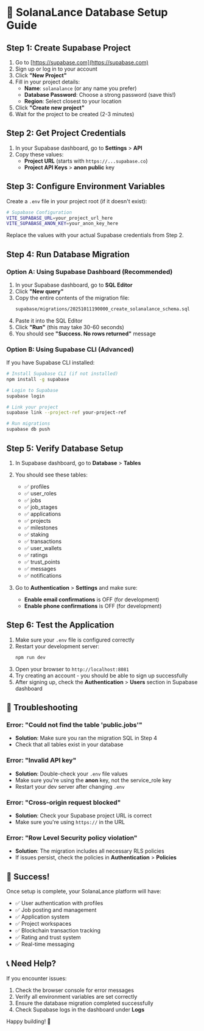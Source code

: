 # 🚀 SolanaLance Database Setup Guide

## Step 1: Create Supabase Project

1. Go to [https://supabase.com](https://supabase.com)
2. Sign up or log in to your account
3. Click **"New Project"**
4. Fill in your project details:
   - **Name**: `solanalance` (or any name you prefer)
   - **Database Password**: Choose a strong password (save this!)
   - **Region**: Select closest to your location
5. Click **"Create new project"**
6. Wait for the project to be created (2-3 minutes)

## Step 2: Get Project Credentials

1. In your Supabase dashboard, go to **Settings** > **API**
2. Copy these values:
   - **Project URL** (starts with `https://...supabase.co`)
   - **Project API Keys** > **anon public** key

## Step 3: Configure Environment Variables

Create a `.env` file in your project root (if it doesn't exist):

```bash
# Supabase Configuration
VITE_SUPABASE_URL=your_project_url_here
VITE_SUPABASE_ANON_KEY=your_anon_key_here
```

Replace the values with your actual Supabase credentials from Step 2.

## Step 4: Run Database Migration

### Option A: Using Supabase Dashboard (Recommended)

1. In your Supabase dashboard, go to **SQL Editor**
2. Click **"New query"**
3. Copy the entire contents of the migration file:
   ```bash
   supabase/migrations/20251011190000_create_solanalance_schema.sql
   ```
4. Paste it into the SQL Editor
5. Click **"Run"** (this may take 30-60 seconds)
6. You should see **"Success. No rows returned"** message

### Option B: Using Supabase CLI (Advanced)

If you have Supabase CLI installed:

```bash
# Install Supabase CLI (if not installed)
npm install -g supabase

# Login to Supabase
supabase login

# Link your project
supabase link --project-ref your-project-ref

# Run migrations
supabase db push
```

## Step 5: Verify Database Setup

1. In Supabase dashboard, go to **Database** > **Tables**
2. You should see these tables:
   - ✅ profiles
   - ✅ user_roles
   - ✅ jobs
   - ✅ job_stages
   - ✅ applications
   - ✅ projects
   - ✅ milestones
   - ✅ staking
   - ✅ transactions
   - ✅ user_wallets
   - ✅ ratings
   - ✅ trust_points
   - ✅ messages
   - ✅ notifications

3. Go to **Authentication** > **Settings** and make sure:
   - **Enable email confirmations** is OFF (for development)
   - **Enable phone confirmations** is OFF (for development)

## Step 6: Test the Application

1. Make sure your `.env` file is configured correctly
2. Restart your development server:
   ```bash
   npm run dev
   ```
3. Open your browser to `http://localhost:8081`
4. Try creating an account - you should be able to sign up successfully
5. After signing up, check the **Authentication** > **Users** section in Supabase dashboard

## 🔧 Troubleshooting

### Error: "Could not find the table 'public.jobs'"
- **Solution**: Make sure you ran the migration SQL in Step 4
- Check that all tables exist in your database

### Error: "Invalid API key"
- **Solution**: Double-check your `.env` file values
- Make sure you're using the **anon** key, not the service_role key
- Restart your dev server after changing `.env`

### Error: "Cross-origin request blocked"
- **Solution**: Check your Supabase project URL is correct
- Make sure you're using `https://` in the URL

### Error: "Row Level Security policy violation"
- **Solution**: The migration includes all necessary RLS policies
- If issues persist, check the policies in **Authentication** > **Policies**

## 🎉 Success!

Once setup is complete, your SolanaLance platform will have:
- ✅ User authentication with profiles
- ✅ Job posting and management
- ✅ Application system
- ✅ Project workspaces
- ✅ Blockchain transaction tracking
- ✅ Rating and trust system
- ✅ Real-time messaging

## 📞 Need Help?

If you encounter issues:
1. Check the browser console for error messages
2. Verify all environment variables are set correctly
3. Ensure the database migration completed successfully
4. Check Supabase logs in the dashboard under **Logs**

Happy building! 🚀
